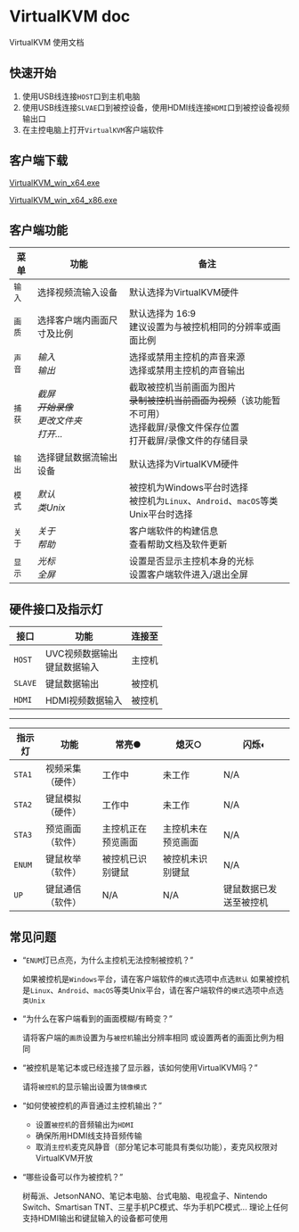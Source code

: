<!--
 * @Description: 
 * @Date: 2021-01-24 10:09:37
 * @LastEditors: CK.Zh
 * @LastEditTime: 2021-01-24 13:09:46
 * @FilePath: \undefinede:\source\virtualkvm_doc\README.md
-->
# VirtualKVM doc
VirtualKVM 使用文档

## 快速开始

1. 使用USB线连接`HOST`口到主机电脑
2. 使用USB线连接`SLVAE`口到被控设备，使用HDMI线连接`HDMI`口到被控设备视频输出口
3. 在主控电脑上打开`VirtualKVM`客户端软件

## 客户端下载

[VirtualKVM_win_x64.exe](./app/VirtualKVM_win_x64.exe)

[VirtualKVM_win_x64_x86.exe](./app/VirtualKVM_win_x64_x86.exe)

## 客户端功能

| 菜单  | 功能                          | 备注 |
|-------|-------------------------------|--------|
| `输入`  | 选择视频流输入设备 | 默认选择为VirtualKVM硬件 |
| `画质` | 选择客户端内画面尺寸及比例 | 默认选择为 16:9 </br> 建议设置为与被控机相同的分辨率或画面比例 |
| `声音`  | *输入* </br> *输出*   | 选择或禁用主控机的声音来源  </br>  选择或禁用主控机的声音输出 |
| `捕获`  | *截屏* </br>  ~~*开始录像*~~ </br> *更改文件夹* </br>  *打开...*| 截取被控机当前画面为图片 </br>  ~~录制被控机当前画面为视频~~（该功能暂不可用） </br> 选择截屏/录像文件保存位置 </br>  打开截屏/录像文件的存储目录 |
| `输出` | 选择键鼠数据流输出设备                  | 默认选择为VirtualKVM硬件 |
| `模式`  | *默认* </br> *类Unix* | 被控机为Windows平台时选择  </br>  被控机为`Linux`、`Android`、`macOS`等类Unix平台时选择 |
| `关于`  | *关于* </br> *帮助* | 客户端软件的构建信息 </br> 查看帮助文档及软件更新 |
| `显示`  | *光标* </br> *全屏* | 设置是否显示主控机本身的光标   </br>  设置客户端软件进入/退出全屏 |

## 硬件接口及指示灯

| 接口  | 功能                          | 连接至 |
|-------|-------------------------------|--------|
| `HOST`  | UVC视频数据输出 </br> 键鼠数据输入 | 主控机 |
| `SLAVE` | 键鼠数据输出                  | 被控机 |
| `HDMI`  | HDMI视频数据输入              | 被控机 |

******

| 指示灯| 功能             | 常亮●               | 熄灭○               | 闪烁◐                   |
|------|------------------|--------------------|--------------------|------------------------|
| `STA1` | 视频采集（硬件） | 工作中             | 未工作             | N/A                    |
| `STA2` | 键鼠模拟（硬件） | 工作中             | 未工作             | N/A                    |
| `STA3` | 预览画面（软件） | 主控机正在预览画面 | 主控机未在预览画面 | N/A                    |
| `ENUM` | 键鼠枚举（软件） | 被控机已识别键鼠   | 被控机未识别键鼠   | N/A                    |
| `UP`   | 键鼠通信（软件） | N/A                | N/A                | 键鼠数据已发送至被控机 |


## 常见问题

* “`ENUM`灯已点亮，为什么主控机无法控制被控机？”

    如果被控机是`Windows`平台，请在客户端软件的`模式`选项中点选`默认`
    如果被控机是`Linux`、`Android`、`macOS`等类Unix平台，请在客户端软件的`模式`选项中点选`类Unix`

* “为什么在客户端看到的画面模糊/有畸变？”

    请将客户端的`画质`设置为与`被控机`输出分辨率相同
    或设置两者的画面比例为相同

* “被控机是笔记本或已经连接了显示器，该如何使用VirtualKVM吗？”

    请将`被控机`的显示输出设置为`镜像模式`

* “如何使被控机的声音通过主控机输出？”

    * 设置`被控机`的音频输出为`HDMI`
    * 确保所用HDMI线支持音频传输
    * 取消`主控机`麦克风静音（部分笔记本可能具有类似功能），麦克风权限对VirtualKVM开放


* “哪些设备可以作为被控机？”

    树莓派、JetsonNANO、笔记本电脑、台式电脑、电视盒子、Nintendo Switch、Smartisan TNT、三星手机PC模式、华为手机PC模式...
    理论上任何支持HDMI输出和键鼠输入的设备都可使用